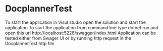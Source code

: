 # DocplannerTest
To start the application in Visul studio open the solution and start the application
To start the application from command line type dotnet run and open this url http://localhost:5226/swagger/index.html
Application can be tested either from Swager UI or by running http request in the DocplannerTest.http file